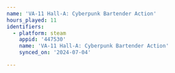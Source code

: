 ```yaml
---
name: 'VA-11 Hall-A: Cyberpunk Bartender Action'
hours_played: 11
identifiers:
  - platform: steam
    appid: '447530'
    name: 'VA-11 Hall-A: Cyberpunk Bartender Action'
    synced_on: '2024-07-04'

---
```

